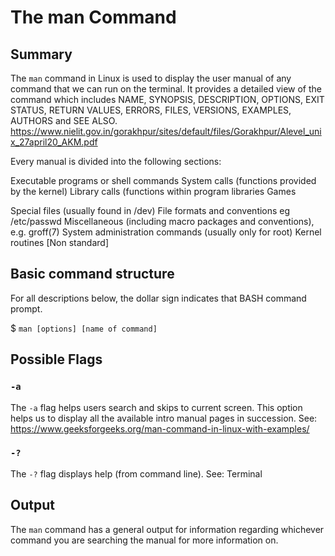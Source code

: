 # The man Command

## Summary 
The `man` command in Linux is used to display the user manual of any command that we can run on
the terminal. It provides a detailed view of the command which includes NAME, SYNOPSIS,
DESCRIPTION, OPTIONS, EXIT STATUS, RETURN VALUES, ERRORS, FILES, VERSIONS, EXAMPLES,
AUTHORS and SEE ALSO.
https://www.nielit.gov.in/gorakhpur/sites/default/files/Gorakhpur/Alevel_unix_27april20_AKM.pdf

Every manual is divided into the following sections:

Executable programs or shell commands
System calls (functions provided by the kernel)
Library calls (functions within program libraries
Games

Special files (usually found in /dev)
File formats and conventions eg /etc/passwd
Miscellaneous (including macro packages and conventions), e.g. groff(7)
System administration commands (usually only for root)
Kernel routines [Non standard]

## Basic command structure
For all descriptions below, the dollar sign indicates that BASH command prompt.

$ `man [options] [name of command]`

## Possible Flags

### `-a`
The `-a` flag helps users search and skips to current screen. This option helps us to display all the available intro manual pages in succession.
See: 
https://www.geeksforgeeks.org/man-command-in-linux-with-examples/

### `-?`
The `-?` flag  displays help (from command line).
See: Terminal


## Output
The `man` command has a general output for information regarding whichever command you are searching the manual for more information on. 
